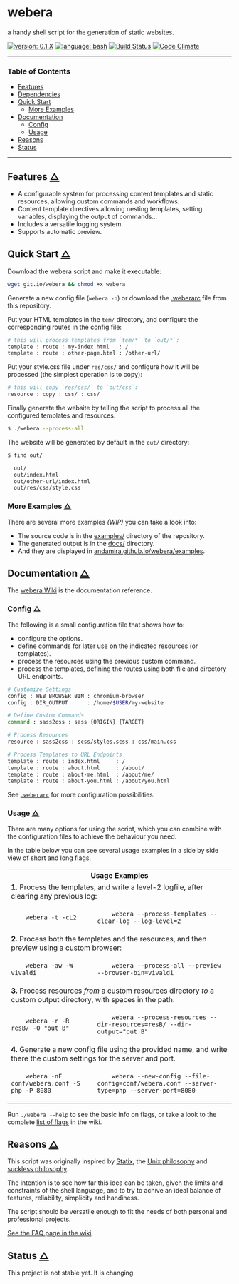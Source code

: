 # webera

a handy shell script for the generation of static websites.

[![version: 0.1.X](https://img.shields.io/badge/version-0.1.X-d8ad4c.svg?style=flat-square)](#status)
[![language: bash](https://img.shields.io/badge/language-bash-447799.svg?style=flat-square)](https://github.com/andamira/webera/wiki/FAQ#why-bash-and-not-other_language--)
[![Build Status](https://img.shields.io/travis/andamira/webera/master.svg)](https://travis-ci.org/andamira/webera)
[![Code Climate](https://img.shields.io/codeclimate/github/andamira/webera.svg)](https://codeclimate.com/github/andamira/webera)

---

### Table of Contents

- [Features](#features-)
- [Dependencies](#dependencies-)
- [Quick Start](#quick-start-)
  - [More Examples](#more-examples-)
- [Documentation](#documentation-)
  - [Config](#config-)
  - [Usage](#usage-)
- [Reasons](#reasons-)
- [Status](#status-)

---


## Features [△](#table-of-contents "Back to TOC")

- A configurable system for processing content templates and
  static resources, allowing custom commands and workflows.
- Content template directives allowing nesting templates,
  setting variables, displaying the output of commands...
- Includes a versatile logging system.
- Supports automatic preview.


## Quick Start [△](#table-of-contents "Back to TOC")

Download the webera script and make it executable:

```sh
wget git.io/webera && chmod +x webera
```

Generate a new config file (`webera -n`) or download the
[.weberarc](https://raw.githubusercontent.com/andamira/webera/master/.weberarc)
file from this repository.

Put your HTML templates in the `tem/` directory, and
configure the corresponding routes in the config file:

```sh
# this will process templates from `tem/*` to `out/*`:
template : route : my-index.html   : /
template : route : other-page.html : /other-url/
```

Put your style.css file under `res/css/` and configure how
it will be processed (the simplest operation is to copy):

```sh
# this will copy `res/css/` to `out/css`:
resource : copy : css/ : css/
```

Finally generate the website by telling the script
to process all the configured templates and resources.

```sh
$ ./webera --process-all
```

The website will be generated by default in the `out/` directory:

```sh
$ find out/

  out/
  out/index.html
  out/other-url/index.html
  out/res/css/style.css
```

### More Examples [△](#table-of-contents "Back to TOC")

There are several more examples *(WIP)* you can take a look into:

- The source code is in the [examples/](https://github.com/andamira/webera/tree/master/examples) directory of the repository.
- The generated output is in the [docs/](https://github.com/andamira/webera/tree/master/docs) directory.
- And they are displayed in [andamira.github.io/webera/examples](https://andamira.github.io/webera/examples/).


## Documentation [△](#table-of-contents "Back to TOC")

The [webera Wiki](https://github.com/andamira/webera/wiki) is the documentation reference.


### Config [△](#table-of-contents "Back to TOC")

The following is a small configuration file that shows how to:

- configure the options.
- define commands for later use on the indicated resources (or templates).
- process the resources using the previous custom command.
- process the templates, defining the routes using both file and directory URL endpoints.

```sh
# Customize Settings
config : WEB_BROWSER_BIN : chromium-browser
config : DIR_OUTPUT      : /home/$USER/my-website

# Define Custom Commands
command : sass2css : sass {ORIGIN} {TARGET}

# Process Resources
resource : sass2css : scss/styles.scss : css/main.css

# Process Templates to URL Endpoints
template : route : index.html     : /
template : route : about.html     : /about/
template : route : about-me.html  : /about/me/
template : route : about-you.html : /about/you.html
```

See [`.weberarc`](https://github.com/andamira/webera/blob/master/.weberarc) for more configuration possibilities.


### Usage [△](#table-of-contents "Back to TOC")

There are many options for using the script, which you can combine
with the configuration files to achieve the behaviour you need.

In the table below you can see several usage examples
in a side by side view of short and long flags.

<table><tbody>

<tr>
  <th colspan="2">
    Usage Examples
  </th>
</tr>

<tr>
  <td colspan="2" align="left">
    <b>1.</b> Process the templates, and write a level-2 logfile,
    after clearing any previous log:
  </td>
</tr>
<tr>
  <td><code>
    webera -t -cL2
  </code></td>
  <td><code>
    webera --process-templates --clear-log --log-level=2
  </code></td>
</tr>

<tr>
  <td colspan="2" align="left">
    <b>2.</b> Process both the templates and the resources,
    and then preview using a custom browser:
  </td>
</tr>
<tr>
  <td><code>
    webera -aw -W vivaldi
  </code></td>
  <td><code>
    webera --process-all --preview --browser-bin=vivaldi
  </code></td>
</tr>

<tr>
  <td colspan="2" align="left">
    <b>3.</b> Process resources <em>from</em> a custom resources directory
    <em>to</em> a custom output directory, with spaces in the path:
  </td>
</tr>
<tr>
  <td><code>
    webera -r -R resB/ -O "out B"
  </code></td>
  <td><code>
    webera --process-resources --dir-resources=resB/ --dir-output="out B"
  </code></td>
</tr>

<tr>
  <td colspan="2" align="left">
    <b>4.</b> Generate a new config file using the provided name,
    and write there the custom settings for the server and port.
  </td>
</tr>
<tr>
  <td><code>
    webera -nF conf/webera.conf -S php -P 8080
  </code></td>
  <td><code>
    webera --new-config --file-config=conf/webera.conf --server-type=php --server-port=8080
  </code></td>
</tr>

</tbody></table>

Run `./webera --help` to see the basic info on flags, or take a look to the complete [list of flags](https://github.com/andamira/webera/wiki/Script-Arguments#list-of-flags-) in the wiki.


## Reasons [△](#table-of-contents "Back to TOC")

This script was originally inspired by
[Statix](https://gist.github.com/plugnburn/c2f7cc3807e8934b179e),
the [Unix philosophy](https://en.wikipedia.org/wiki/Unix_philosophy)
and [suckless philosophy](http://suckless.org/philosophy).

The intention is to see how far this idea can be taken,
given the limits and constraints of the shell language,
and to try to achive an ideal balance of features,
reliability, simplicity and handiness.

The script should be versatile enough to fit the needs
of both personal and professional projects.

[See the FAQ page in the wiki](https://github.com/andamira/webera/wiki/FAQ).


## Status [△](#table-of-contents "Back to TOC")

This project is not stable yet. It is changing.
